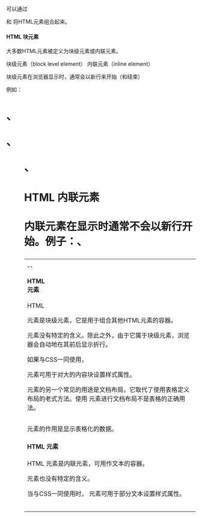 可以通过 <div> 和 <span> 将HTML元素组合起来。

#### HTML 块元素

大多数HTML元素被定义为块级元素或内联元素。

块级元素（block level element） 内联元素（inline element）

块级元素在浏览器显示时，通常会以新行来开始（和结束）

例如：<h1>、<p>、<ul>、<table>

#### HTML 内联元素

内联元素在显示时通常不会以新行开始。例子：<b>、<td>、<a>、<img>

#### HTML <div> 元素

HTML <div> 元素是块级元素，它是用于组合其他HTML元素的容器。

<div> 元素没有特定的含义。除此之外，由于它属于块级元素，浏览器会自动地在其前后显示折行。

如果与CSS一同使用，<div> 元素可用于对大的内容块设置样式属性。

<div> 元素的另一个常见的用途是文档布局，它取代了使用表格定义布局的老式方法。使用<table> 元素进行文档布局不是表格的正确用法。<table> 元素的作用是显示表格化的数据。

#### HTML <span> 元素

HTML <span> 元素是内联元素，可用作文本的容器。

<span> 元素也没有特定的含义。

当与CSS一同使用时，<span> 元素可用于部分文本设置样式属性。